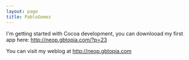 ```yaml
---
layout: page
title: PabloGomez
---
```




I'm getting started with Cocoa development, you can downlooad my first app here: http://neop.gbtopia.com/?p=23

You can visit my weblog at http://neop.gbtopia.com

